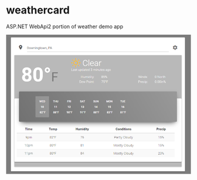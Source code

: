 # weathercard
ASP.NET WebApi2 portion of weather demo app

![Screenshot](/WeatherCard.png?raw=true "WeatherCard Screenshot")